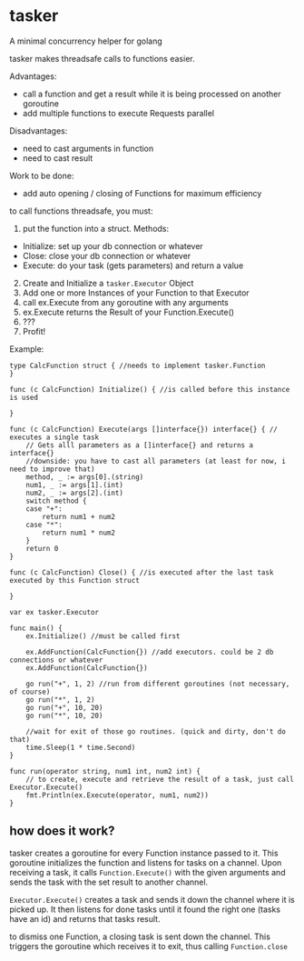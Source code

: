 # tasker
A minimal concurrency helper for golang

tasker makes threadsafe calls to functions easier.

Advantages:

- call a function and get a result while it is being processed on another goroutine
- add multiple functions to execute Requests parallel

Disadvantages:

- need to cast arguments in function
- need to cast result

Work to be done:

- add auto opening / closing of Functions for maximum efficiency

to call functions threadsafe, you must:
1. put the function into a struct. Methods:
  - Initialize: set up your db connection or whatever
  - Close: close your db connection or whatever
  - Execute: do your task (gets parameters) and return a value
2. Create and Initialize a `tasker.Executor` Object
3. Add one or more Instances of your Function to that Executor
4. call ex.Execute from any goroutine with any arguments
5. ex.Execute returns the Result of your Function.Execute()
3. ???
4. Profit!


Example:

    type CalcFunction struct { //needs to implement tasker.Function
    }

    func (c CalcFunction) Initialize() { //is called before this instance is used

    }

    func (c CalcFunction) Execute(args []interface{}) interface{} { // executes a single task
        // Gets alll parameters as a []interface{} and returns a interface{}
        //downside: you have to cast all parameters (at least for now, i need to improve that)
    	method, _ := args[0].(string)
    	num1, _ := args[1].(int)
    	num2, _ := args[2].(int)
    	switch method {
    	case "+":
    		return num1 + num2
    	case "*":
    		return num1 * num2
    	}
    	return 0
    }

    func (c CalcFunction) Close() { //is executed after the last task executed by this Function struct

    }

    var ex tasker.Executor

    func main() {
    	ex.Initialize() //must be called first

    	ex.AddFunction(CalcFunction{}) //add executors. could be 2 db connections or whatever
    	ex.AddFunction(CalcFunction{})

    	go run("+", 1, 2) //run from different goroutines (not necessary, of course)
    	go run("*", 1, 2)
    	go run("+", 10, 20)
    	go run("*", 10, 20)

        //wait for exit of those go routines. (quick and dirty, don't do that)
    	time.Sleep(1 * time.Second)
    }

    func run(operator string, num1 int, num2 int) {
        // to create, execute and retrieve the result of a task, just call Executor.Execute()
    	fmt.Println(ex.Execute(operator, num1, num2))
    }

## how does it work?

tasker creates a goroutine for every Function instance passed to it. This goroutine
initializes the function and listens for tasks on a channel. Upon receiving a task,
it calls `Function.Execute()` with the given arguments and sends the task with the set
result to another channel.

`Executor.Execute()` creates a task and sends it down the channel where it is picked up.
It then listens for done tasks until it found the right one (tasks have an id) and returns
that tasks result.

to dismiss one Function, a closing task is sent down the channel. This triggers the goroutine which receives it to exit, thus calling `Function.close`
